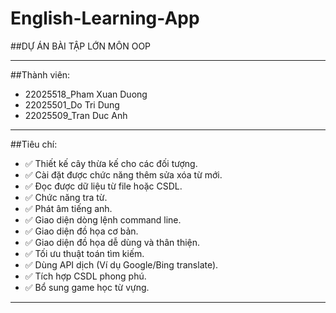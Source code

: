 # English-Learning-App

##DỰ ÁN BÀI TẬP LỚN MÔN OOP

-------------------------------
##Thành viên:
- 22025518_Pham Xuan Duong
- 22025501_Do Tri Dung
- 22025509_Tran Duc Anh

-------------------------------
##Tiêu chí:
- ✅ Thiết kế cây thừa kế cho các đối tượng.
- ✅ Cài đặt được chức năng thêm sửa xóa từ mới.
- ✅ Đọc được dữ liệu từ file hoặc CSDL.
- ✅ Chức năng tra từ.
- ✅ Phát âm tiếng anh.
- ✅ Giao diện dòng lệnh command line.
- ✅ Giao diện đồ họa cơ bản.
- ✅ Giao diện đồ họa dễ dùng và thân thiện.
- ✅ Tối ưu thuật toán tìm kiếm.
- ✅ Dùng API dịch (Ví dụ Google/Bing translate).
- ✅ Tích hợp CSDL phong phú.
- ✅ Bổ sung game học từ vựng.

--------------------------------


